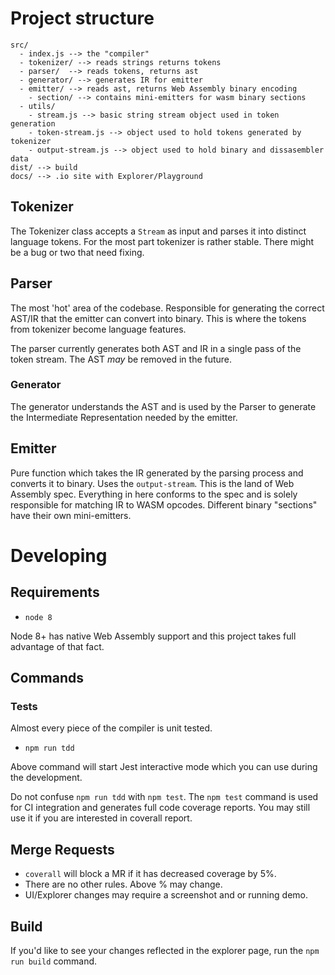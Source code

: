 # Project structure

```
src/
  - index.js --> the "compiler"
  - tokenizer/ --> reads strings returns tokens
  - parser/  --> reads tokens, returns ast
  - generator/ --> generates IR for emitter
  - emitter/ --> reads ast, returns Web Assembly binary encoding
    - section/ --> contains mini-emitters for wasm binary sections
  - utils/
    - stream.js --> basic string stream object used in token generation
    - token-stream.js --> object used to hold tokens generated by tokenizer
    - output-stream.js --> object used to hold binary and dissasembler data
dist/ --> build
docs/ --> .io site with Explorer/Playground
```

## Tokenizer

The Tokenizer class accepts a `Stream` as input and parses it into distinct language tokens.
For the most part tokenizer is rather stable. There might be a bug or two that need fixing.

## Parser

The most 'hot' area of the codebase. Responsible for generating the correct AST/IR that the emitter
can convert into binary. This is where the tokens from tokenizer become language features.

The parser currently generates both AST and IR in a single pass of the token stream. The AST _may_ be removed in the future.

### Generator

The generator understands the AST and is used by the Parser to generate the Intermediate Representation
needed by the emitter.

## Emitter

Pure function which takes the IR generated by the parsing process and converts it to binary. Uses
the `output-stream`. This is the land of Web Assembly spec. Everything in here conforms to the spec
and is solely responsible for matching IR to WASM opcodes. Different binary "sections" have their own
mini-emitters.

# Developing

## Requirements

* `node 8`

Node 8+ has native Web Assembly support and this project takes full advantage of that fact.

## Commands

### Tests

Almost every piece of the compiler is unit tested.

* `npm run tdd`

Above command will start Jest interactive mode which you can use during the development.

Do not confuse `npm run tdd` with `npm test`. The `npm test` command is used for CI integration and generates
full code coverage reports. You may still use it if you are interested in coverall report.

## Merge Requests

* `coverall` will block a MR if it has decreased coverage by 5%.
* There are no other rules. Above % may change.
* UI/Explorer changes may require a screenshot and or running demo.

## Build

If you'd like to see your changes reflected in the explorer page, run the `npm run build` command.


